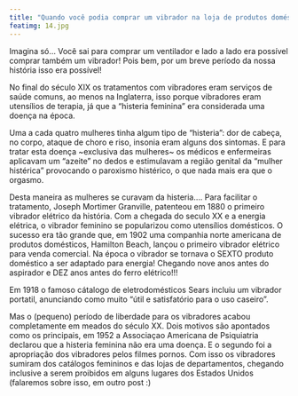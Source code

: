 ```yaml
---
title: "Quando você podia comprar um vibrador na loja de produtos domésticos"
featimg: 14.jpg
---
```


Imagina só… Você sai para comprar um ventilador e lado a lado era possível comprar também um vibrador! Pois bem, por um breve período da nossa história isso era possível!

No final do século XIX os tratamentos com vibradores eram serviços de saúde comuns, ao menos na Inglaterra, isso porque vibradores eram utensílios de terapia, já que a “histeria feminina” era considerada uma doença na época.

Uma a cada quatro mulheres tinha algum tipo de “histeria”: dor de cabeça, no corpo, ataque de choro e riso, insonia eram alguns dos sintomas. E para tratar esta doença ~exclusiva das mulheres~ os médicos e enfermeiras aplicavam um “azeite” no dedos e estimulavam a região genital da “mulher histérica” provocando o paroxismo histérico, o que nada mais era que o orgasmo.

Desta maneira as mulheres se curavam da histeria…. Para facilitar o tratamento, Joseph Mortimer Granville, patenteou em 1880 o primeiro vibrador elétrico da história. Com a chegada do seculo XX e a energia elétrica, o vibrador feminino se popularizou como utensílios domésticos. O sucesso era tão grande que, em 1902 uma companhia norte americana de produtos domésticos, Hamilton Beach, lançou o primeiro vibrador elétrico para venda comercial. Na época o vibrador se tornava o SEXTO produto doméstico a ser adaptado para energia! Chegando nove anos antes do aspirador e DEZ anos antes do ferro elétrico!!!

Em 1918 o famoso cátalogo de eletrodomésticos Sears incluiu um vibrador portatil, anunciando como muito “útil e satisfatório para o uso caseiro”.

Mas o (pequeno) período de liberdade para os vibradores acabou completamente em meados do século XX. Dois motivos são apontados como os principais, em 1952 a Associaçao Americana de Psiquiatria declarou que a histeria feminina não era uma doença. E o segundo foi a apropriação dos vibradores pelos filmes pornos. Com isso os vibradores sumiram dos catálogos femininos e das lojas de departamentos, chegando inclusive a serem proibidos em alguns lugares dos Estados Unidos (falaremos sobre isso, em outro post :)
